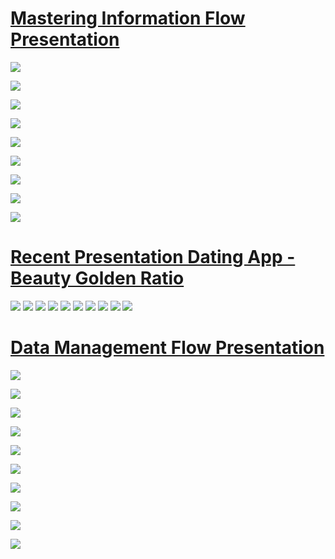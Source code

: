 

# [  Mastering Information Flow Presentation  ](https://mastering-information-fl-87ko0ze.gamma.site/)

![](https://github.com/jentimanatol/Presentation/blob/1c90f20b041b05ed9f174280e9705b0a8be9d182/Mastering_Information_Flow/Screenshots/1_Mastering%20Information%20Flow.png)

![](https://github.com/jentimanatol/Presentation/blob/1c90f20b041b05ed9f174280e9705b0a8be9d182/Mastering_Information_Flow/Screenshots/2_Key%20Responsibilities.png)

![](https://github.com/jentimanatol/Presentation/blob/1c90f20b041b05ed9f174280e9705b0a8be9d182/Mastering_Information_Flow/Screenshots/3_Resolving%20Bottlenecks.png)

![](https://github.com/jentimanatol/Presentation/blob/1c90f20b041b05ed9f174280e9705b0a8be9d182/Mastering_Information_Flow/Screenshots/4_Leveraging%20Technology.png)

![](https://github.com/jentimanatol/Presentation/blob/1c90f20b041b05ed9f174280e9705b0a8be9d182/Mastering_Information_Flow/Screenshots/5_Fostering%20a%20Data-Driven%20Culture.png)

![](https://github.com/jentimanatol/Presentation/blob/1c90f20b041b05ed9f174280e9705b0a8be9d182/Mastering_Information_Flow/Screenshots/6_Measuring%20Success.png)

![](https://github.com/jentimanatol/Presentation/blob/1c90f20b041b05ed9f174280e9705b0a8be9d182/Mastering_Information_Flow/Screenshots/7_Collaboration%20and%20Influence.png)

![](https://github.com/jentimanatol/Presentation/blob/1c90f20b041b05ed9f174280e9705b0a8be9d182/Mastering_Information_Flow/Screenshots/8_The%20Holistic%20Approach.png)

![](https://github.com/jentimanatol/Presentation/blob/1c90f20b041b05ed9f174280e9705b0a8be9d182/Mastering_Information_Flow/Screenshots/9_Key%20Takeaways.png)




# [  Recent Presentation Dating App - Beauty Golden Ratio   ](https://beauty-ratio-dating-brhueip.gamma.site/)

![](https://github.com/jentimanatol/Presentation/blob/bbbe51f16eded4511e7b5f6da63080d8b9c7dc78/Beauty_Ratio_Dating_App/Find-Your-Perfect-Match-with-the-Beauty-Ratio-Dating-App/1_FindYourPerfectMatchwiththeBeutyRatioDatingApp.png)
![](https://github.com/jentimanatol/Presentation/blob/d49f453b378188a4d8d7607e91be86d621d7793f/Beauty_Ratio_Dating_App/Find-Your-Perfect-Match-with-the-Beauty-Ratio-Dating-App/2_Measuring_Beauty_TheGolden%20RatioPhi1.618.png)
![](https://github.com/jentimanatol/Presentation/blob/d49f453b378188a4d8d7607e91be86d621d7793f/Beauty_Ratio_Dating_App/Find-Your-Perfect-Match-with-the-Beauty-Ratio-Dating-App/3_AssessingIntellectualStatus.png)
![](https://github.com/jentimanatol/Presentation/blob/d49f453b378188a4d8d7607e91be86d621d7793f/Beauty_Ratio_Dating_App/Find-Your-Perfect-Match-with-the-Beauty-Ratio-Dating-App/4_EvaluatingMaterialStatus.png)
![](https://github.com/jentimanatol/Presentation/blob/d49f453b378188a4d8d7607e91be86d621d7793f/Beauty_Ratio_Dating_App/Find-Your-Perfect-Match-with-the-Beauty-Ratio-Dating-App/5_AutomaticPartnerSelection.png)
![](https://github.com/jentimanatol/Presentation/blob/main/Beauty_Ratio_Dating_App/Find-Your-Perfect-Match-with-the-Beauty-Ratio-Dating-App/6_The%20ScienceBehindtheBeautyRatio.png)
![](https://github.com/jentimanatol/Presentation/blob/d49f453b378188a4d8d7607e91be86d621d7793f/Beauty_Ratio_Dating_App/Find-Your-Perfect-Match-with-the-Beauty-Ratio-Dating-App/7_AdvancedAlgorithmsforthePerfectMatch.png)
![](https://github.com/jentimanatol/Presentation/blob/d49f453b378188a4d8d7607e91be86d621d7793f/Beauty_Ratio_Dating_App/Find-Your-Perfect-Match-with-the-Beauty-Ratio-Dating-App/8_PrivacyandDataSecurity.png)
![](https://github.com/jentimanatol/Presentation/blob/d49f453b378188a4d8d7607e91be86d621d7793f/Beauty_Ratio_Dating_App/Find-Your-Perfect-Match-with-the-Beauty-Ratio-Dating-App/9_MonetizationStrategies.png)
![](https://github.com/jentimanatol/Presentation/blob/d49f453b378188a4d8d7607e91be86d621d7793f/Beauty_Ratio_Dating_App/Find-Your-Perfect-Match-with-the-Beauty-Ratio-Dating-App/10_JointheBeautyRatioDatingRevolution.png)






# [  Data Management Flow Presentation  ](https://data-management-flow-8myu8as.gamma.site/)

![](https://github.com/jentimanatol/Presentation/blob/bc506fe560a1cd273dba62a06b0d370b7019803f/Data_Management_Flow/Screenshots/Data%20Management%20Flow.png)

![](https://github.com/jentimanatol/Presentation/blob/88bb8098353a0aca1459c2f4eada7211f0313994/Data_Management_Flow/Screenshots/2_Introduction%20to%20Data%20Management%20Flow.png)

![](https://github.com/jentimanatol/Presentation/blob/88bb8098353a0aca1459c2f4eada7211f0313994/Data_Management_Flow/Screenshots/3_Company%20Overview%20and%20Mission.png)

![](https://github.com/jentimanatol/Presentation/blob/88bb8098353a0aca1459c2f4eada7211f0313994/Data_Management_Flow/Screenshots/4_Anatolie%20Jentimir's%20Role%20as%20Information%20Flow%20Manager.png)

![](https://github.com/jentimanatol/Presentation/blob/88bb8098353a0aca1459c2f4eada7211f0313994/Data_Management_Flow/Screenshots/5_Key%20Responsibilities%20of%20the%20Information%20Flow%20Manager.png)

![](https://github.com/jentimanatol/Presentation/blob/88bb8098353a0aca1459c2f4eada7211f0313994/Data_Management_Flow/Screenshots/6_Strategies%20for%20Optimizing%20Information%20Flows.png)

![](https://github.com/jentimanatol/Presentation/blob/88bb8098353a0aca1459c2f4eada7211f0313994/Data_Management_Flow/Screenshots/7_Data%20Collection%2C%20Processing%2C%20and%20Storage%20Protocols.png)

![](https://github.com/jentimanatol/Presentation/blob/88bb8098353a0aca1459c2f4eada7211f0313994/Data_Management_Flow/Screenshots/8_Leveraging%20Technology%20for%20Efficient%20Data%20Management.png)

![](https://github.com/jentimanatol/Presentation/blob/88bb8098353a0aca1459c2f4eada7211f0313994/Data_Management_Flow/Screenshots/9_Collaboration%20and%20Communication%20Across%20Departments.png)

![](https://github.com/jentimanatol/Presentation/blob/88bb8098353a0aca1459c2f4eada7211f0313994/Data_Management_Flow/Screenshots/10_Continuous%20Improvement%20and%20Adapting%20to%20Changes.png)




